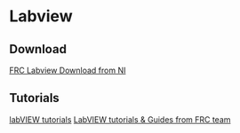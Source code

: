 # Labview

## Download

[FRC Labview Download from NI](http://www.ni.com/download/labview-for-frc-17.0/6489/en/)

## Tutorials

[labVIEW tutorials](https://wpilib.screenstepslive.com/s/4485/m/13811)
[LabVIEW tutorials & Guides from FRC team](https://frclabviewtutorials.com/)

